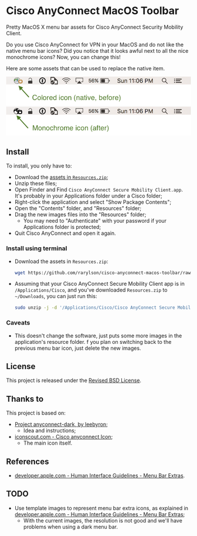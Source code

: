 Cisco AnyConnect MacOS Toolbar
==============================

Pretty MacOS X menu bar assets for Cisco AnyConnect Security Mobility Client.

Do you use Cisco AnyConnect for VPN in your MacOS and do not like the native menu bar icons? Did you notice that it looks awful next to all the nice monochrome icons? Now, you can change this!

Here are some assets that can be used to replace the native item.

![Before](before.png)
![After](after.png)

Install
-------

To install, you only have to:

- Download the [assets in `Resources.zip`](https://github.com/rarylson/cisco-anyconnect-macos-toolbar/raw/master/Resources.zip);
- Unzip these files;
- Open Finder and Find `Cisco AnyConnect Secure Mobility Client.app`. It's probably in your Applications folder under a Cisco folder;
- Right-click the application and select "Show Package Contents";
- Open the "Contents" folder, and "Resources" folder;
- Drag the new images files into the "Resources" folder;
    - You may need to "Authenticate" with your password if your Applications folder is protected;
- Quit Cisco AnyConnect and open it again.

### Install using terminal

- Download the assets in `Resources.zip`:
    ```sh
    wget https://github.com/rarylson/cisco-anyconnect-macos-toolbar/raw/master/Resources.zip
    ```
- Assuming that your Cisco AnyConnect Secure Mobility Client app is in `/Applications/Cisco`, and you've downloaded `Resources.zip` to `~/Downloads`, you can just run this:
    ```sh
    sudo unzip -j -d '/Applications/Cisco/Cisco AnyConnect Secure Mobility Client.app/Contents/Resources/' ~/Downloads/Resources.zip
    ```

### Caveats

- This doesn't change the software, just puts some more images in the application's resource folder. f you plan on switching back to the previous menu bar icon, just delete the new images.

License
-------

This project is released under the [Revised BSD License](LICENSE).

Thanks to
---------

This project is based on:

- [Project anyconnect-dark, by leebyron](https://github.com/leebyron/anyconnect-dark/blob/master/README.md);
    - Idea and instructions;
- [iconscout.com - Cisco anyconnect Icon](https://iconscout.com/icon/cisco-anyconnect);
    - The main icon itself.

References
----------

- [developer.apple.com - Human Interface Guidelines - Menu Bar Extras](https://developer.apple.com/design/human-interface-guidelines/macos/extensions/menu-bar-extras/).

TODO
----

- Use template images to represent menu bar extra icons, as explained in [developer.apple.com - Human Interface Guidelines - Menu Bar Extras](https://developer.apple.com/design/human-interface-guidelines/macos/extensions/menu-bar-extras/);
    - With the current images, the resolution is not good and we'll have problems when using a dark menu bar.
